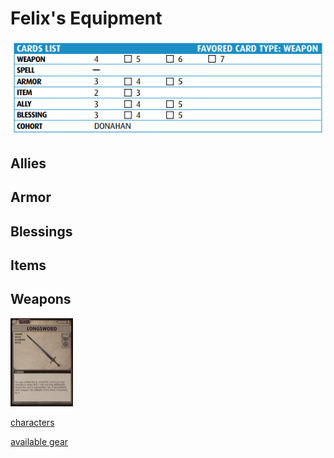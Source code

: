 # Felix's Equipment
![a](../p1/F3.PNG)

## Allies

## Armor

## Blessings

## Items

## Weapons
<img src="https://github.com/barry4356/PACG_Cards/blob/main/WoTR/Weapons/Longsword.png" alt="Longsword" width="100"/>

[characters](../p1/characters.md#characters)

[available gear](available_loot.md#available-gear)
